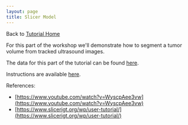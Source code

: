 ```yaml
---
layout: page
title: Slicer Model 
---
```


Back to [Tutorial Home](/ismr2023/)

For this part of the workshop we'll demonstrate how to segment a tumor volume from tracked ultrasound images. 

The data for this part of the tutorial can be found [here](https://github.com/rosmed/ismr2023_files/tree/master/data). 

Instructions are available [here](https://github.com/rosmed/ismr2023_files/tree/master/presentations). 

References: 
* [https://www.youtube.com/watch?v=WyscpAee3vw](https://www.youtube.com/watch?v=WyscpAee3vw)
* [https://www.slicerigt.org/wp/user-tutorial/](https://www.slicerigt.org/wp/user-tutorial/)




